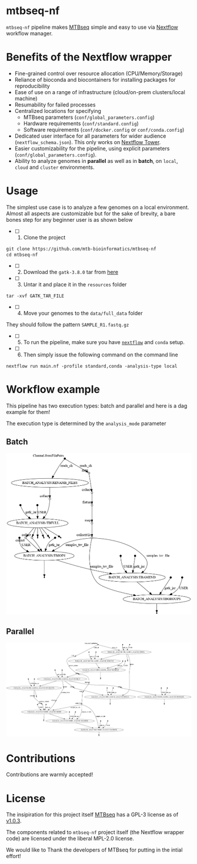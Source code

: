 # mtbseq-nf

`mtbseq-nf` pipeline makes [MTBseq](https://github.com/ngs-fzb/MTBseq_source) simple and easy to use via [Nextflow](https://www.nextflow.io/) workflow manager. 

# Benefits of the Nextflow wrapper

- Fine-grained control over resource allocation (CPU/Memory/Storage)
- Reliance of bioconda and biocontainers for installing packages for reproducibility
- Ease of use on a range of infrastructure (cloud/on-prem clusters/local machine)
- Resumability for failed processes
- Centralized locations for specifying 
    - MTBseq parameters (`conf/global_parameters.config`)
    - Hardware requirements (`conf/standard.config`)
    - Software requirements (`conf/docker.config` or `conf/conda.config`)
- Dedicated user interface for all parameters for wider audience (`nextflow_schema.json`). This only works on [Nextflow Tower](tower.nf/).
- Easier customizability for the pipeline, using explicit parameters (`conf/global_parameters.config`).
- Ability to analyze genomes in **parallel** as well as in **batch**, on `local`, `cloud` and `cluster` environments.

# Usage

The simplest use case is to analyze a few genomes on a local environment. Almost all aspects are customizable but for the sake of brevity, a bare bones step for any beginner user is as shown below

- [ ] 1. Clone the project 

```shell
git clone https://github.com/mtb-bioinformatics/mtbseq-nf
cd mtbseq-nf
```

- [ ] 2. Download the  `gatk-3.8.0` tar from [here](https://console.cloud.google.com/storage/browser/gatk-software/package-archive/gatk;tab=objects?prefix=&forceOnObjectsSortingFiltering=false)

- [ ] 3. Untar it and place it in the `resources` folder

```
tar -xvf GATK_TAR_FILE
```

- [ ] 4. Move your genomes to the `data/full_data` folder

They should follow the pattern `SAMPLE_R1.fastq.gz`

- [ ] 5. To run the pipeline, make sure you have [`nextflow`](https://www.nextflow.io/docs/latest/getstarted.html) and `conda` setup.

- [ ] 6. Then simply issue the following command on the command line 

```
nextflow run main.nf -profile standard,conda -analysis-type local
```



# Workflow example

This pipeline has two execution types: batch and parallel and here is a dag example for them!

The execution type is determined by the `analysis_mode` parameter

## Batch
![batch-workflow](./resources/dag-batch.png)

## Parallel
![parallel-workflow](./resources/dag-parallel.png)


# Contributions

Contributions are warmly accepted!


# License


The insipiration for this project itself [MTBseq](https://github.com/ngs-fzb/MTBseq_source) has a GPL-3 license as of [v1.0.3](https://github.com/ngs-fzb/MTBseq_source/blob/v1.0.3/LICENSE.md).

The components related to `mtbseq-nf` project itself (the Nextflow wrapper code) are licensed under the liberal MPL-2.0 license.

We would like to Thank the developers of MTBseq for putting in the intial effort!

